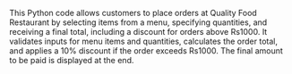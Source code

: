 
This Python code allows customers to place orders at Quality Food Restaurant by selecting items from a menu, 
specifying quantities, and receiving a final total, including a discount for orders above Rs1000. 
It validates inputs for menu items and quantities, calculates the order total, and applies a 10% discount if the order exceeds Rs1000.
The final amount to be paid is displayed at the end.


